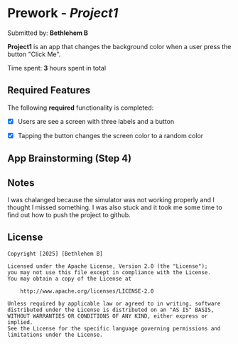 # Prework - *Project1*

Submitted by: **Bethlehem B**

**Project1** is an app that changes the background color when a user press the button "Click Me". 

Time spent: **3** hours spent in total

## Required Features

The following **required** functionality is completed:

- [x] Users are see a screen with three labels and a button
- [x] Tapping the button changes the screen color to a random color
 

## App Brainstorming (Step 4)

## Notes

I was chalanged because the simulator was not working properly and I thought I missed something. 
I was also stuck and it took me some time to find out how to push the project to github.

## License

    Copyright [2025] [Bethlehem B]

    Licensed under the Apache License, Version 2.0 (the "License");
    you may not use this file except in compliance with the License.
    You may obtain a copy of the License at

        http://www.apache.org/licenses/LICENSE-2.0

    Unless required by applicable law or agreed to in writing, software
    distributed under the License is distributed on an "AS IS" BASIS,
    WITHOUT WARRANTIES OR CONDITIONS OF ANY KIND, either express or implied.
    See the License for the specific language governing permissions and
    limitations under the License.
